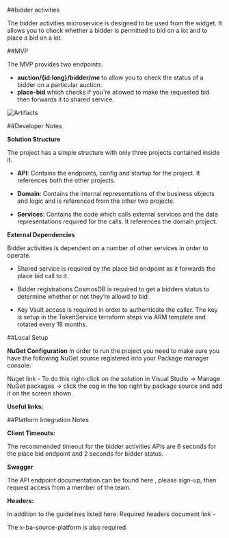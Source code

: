

##bidder activities

The bidder activities microservice is designed to be used from the widget. It allows you to check whether a bidder is permitted to bid on a lot and to place a bid on a lot.

##MVP

The MVP provides two endpoints. 
- **auction/{id:long}/bidder/me** to allow you to check the status of a bidder on a particular auction.
- **place-bid**  which checks if you're allowed to make the requested bid then forwards it to shared service.

![Artifacts](./docs/BidderRegWidgetAct.PNG)

##Developer Notes

**Solution Structure**

The project has a simple structure with only three projects contained inside it.

- **API**: Contains the endpoints, config and startup for the project. It references both the other projects.

- **Domain**: Contains the internal representations of the business objects and logic and is referenced from the other two projects.

- **Services**: Contains the code which calls external services and the data representations required for the calls. It references the domain project.

**External Dependencies**

Bidder activities is dependent on a number of other services in order to operate.

- Shared service is required by the place bid endpoint as it forwards the place bid call to it.

- Bidder registrations CosmosDB is required to get a bidders status to determine whether or not they’re allowd to bid.

- Key Vault access is required in order to authenticate the caller. The key is setup in the TokenService terraform steps via ARM template and rotated every 18 months.

##Local Setup

**NuGet Configuration** In order to run the project you need to make sure you have the following NuGet source registered into your Package manager console:

Nuget link - 
To do this right-click on the solution in Visual Studio -> Manage NuGet packages -> click the cog in the top right by package source and add it on the screen shown.

**Useful links:**


##Platform Integration Notes

**Client Timeouts:**

The recommended timeout for the bidder activities APIs are 6 seconds for the place bid endpoint and 2 seconds for bidder status.

**Swagger**

The API endpoint documentation can be found here , please sign-up, then request access from a member of the team.

**Headers:**

In addition to the guidelines listed here:
Required headers document link -

The x-ba-source-platform is also required.